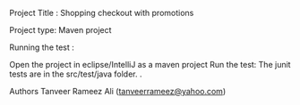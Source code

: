 Project Title : Shopping checkout with promotions

Project type: Maven project

Running the test :

Open the project in eclipse/IntelliJ as a maven project
Run the test: The junit tests are in the src/test/java folder. .


Authors Tanveer Rameez Ali (tanveerrameez@yahoo.com)
